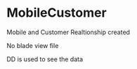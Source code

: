 # MobileCustomer


Mobile and Customer Realtionship created

No blade view file

DD is used to see the data

